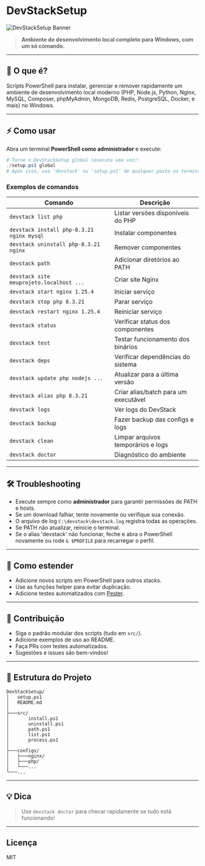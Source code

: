 # DevStackSetup

![DevStackSetup Banner](https://img.shields.io/badge/PowerShell-DevStack-blue?style=for-the-badge&logo=powershell)

> **Ambiente de desenvolvimento local completo para Windows, com um só comando.**

---

## 🚀 O que é?
Scripts PowerShell para instalar, gerenciar e remover rapidamente um ambiente de desenvolvimento local moderno (PHP, Node.js, Python, Nginx, MySQL, Composer, phpMyAdmin, MongoDB, Redis, PostgreSQL, Docker, e mais) no Windows.

---

## ⚡ Como usar

Abra um terminal **PowerShell como administrador** e execute:

```powershell
# Torne o DevStackSetup global (execute uma vez):
./setup.ps1 global
# Após isso, use 'devstack' ou 'setup.ps1' de qualquer pasta no terminal!
```

### Exemplos de comandos

| Comando                                    | Descrição                                 |
|--------------------------------------------|-------------------------------------------|
| `devstack list php`                        | Listar versões disponíveis do PHP          |
| `devstack install php-8.3.21 nginx mysql`  | Instalar componentes                      |
| `devstack uninstall php-8.3.21 nginx`      | Remover componentes                       |
| `devstack path`                            | Adicionar diretórios ao PATH               |
| `devstack site meuprojeto.localhost ...`   | Criar site Nginx                          |
| `devstack start nginx 1.25.4`              | Iniciar serviço                           |
| `devstack stop php 8.3.21`                 | Parar serviço                             |
| `devstack restart nginx 1.25.4`            | Reiniciar serviço                         |
| `devstack status`                          | Verificar status dos componentes          |
| `devstack test`                            | Testar funcionamento dos binários         |
| `devstack deps`                            | Verificar dependências do sistema         |
| `devstack update php nodejs ...`           | Atualizar para a última versão            |
| `devstack alias php 8.3.21`                | Criar alias/batch para um executável      |
| `devstack logs`                            | Ver logs do DevStack                      |
| `devstack backup`                          | Fazer backup das configs e logs           |
| `devstack clean`                           | Limpar arquivos temporários e logs        |
| `devstack doctor`                          | Diagnóstico do ambiente                   |

---

## 🛠️ Troubleshooting

- Execute sempre como **administrador** para garantir permissões de PATH e hosts.
- Se um download falhar, tente novamente ou verifique sua conexão.
- O arquivo de log `C:\devstack\devstack.log` registra todas as operações.
- Se PATH não atualizar, reinicie o terminal.
- Se o alias 'devstack' não funcionar, feche e abra o PowerShell novamente ou rode `& $PROFILE` para recarregar o perfil.

---

## 🧩 Como estender

- Adicione novos scripts em PowerShell para outros stacks.
- Use as funções helper para evitar duplicação.
- Adicione testes automatizados com [Pester](https://pester.dev/).

---

## 🤝 Contribuição

- Siga o padrão modular dos scripts (tudo em `src/`).
- Adicione exemplos de uso ao README.
- Faça PRs com testes automatizados.
- Sugestões e issues são bem-vindos!

---

## 📂 Estrutura do Projeto

```
DevStackSetup/
│   setup.ps1
│   README.md
│
├───src/
│       install.ps1
│       uninstall.ps1
│       path.ps1
│       list.ps1
│       process.ps1
│
├───configs/
│   ├───nginx/
│   ├───php/
│   └───...
└───...
```

---

## 💡 Dica

> Use `devstack doctor` para checar rapidamente se tudo está funcionando!

---

## Licença

MIT
